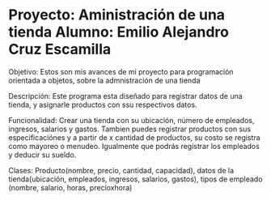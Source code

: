 # Proyecto: Aministración de una tienda     Alumno: Emilio Alejandro Cruz Escamilla 
Objetivo: Estos son mis avances de mi proyecto para programación orientada a objetos, sobre la admnistración de una tienda

Descripción: Este programa esta diseñado para registrar datos de una tienda, y asignarle productos con ssu respectivos datos.

Funcionalidad: Crear una tienda con su ubicación, número de empleados, ingresos, salarios y gastos. Tambien puedes registrar productos con sus especificaciónes y a partir de x cantidad de productos, su costo se registra como mayoreo o menudeo. Igualmente que podrás registrar los empleados y deducir su sueldo.

Clases: Producto(nombre, precio, cantidad, capacidad), datos de la tienda(ubicación, empleados, ingresos, salarios, gastos), tipos de empleado (nombre, salario, horas, precioxhora)
